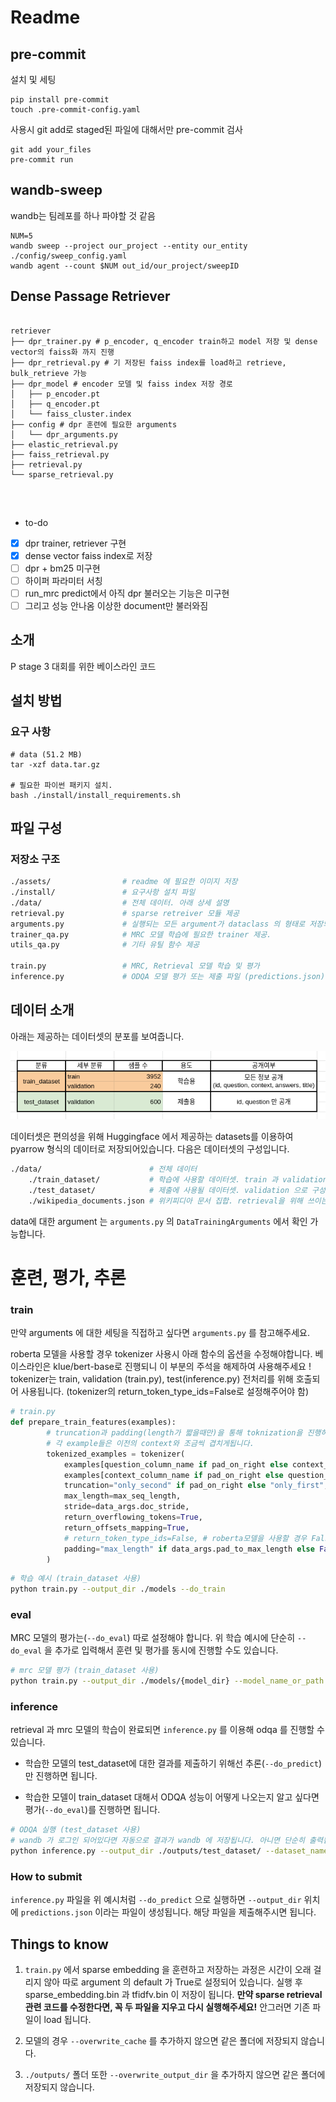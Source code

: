 # Readme

## pre-commit
설치 및 세팅
```
pip install pre-commit
touch .pre-commit-config.yaml
```

사용시
git add로 staged된 파일에 대해서만 pre-commit 검사
```
git add your_files
pre-commit run
```

## wandb-sweep
wandb는 팀레포를 하나 파야할 것 같음
```
NUM=5
wandb sweep --project our_project --entity our_entity ./config/sweep_config.yaml
wandb agent --count $NUM out_id/our_project/sweepID
```

## Dense Passage Retriever
<pre>
<code>
retriever
├── dpr_trainer.py # p_encoder, q_encoder train하고 model 저장 및 dense vector의 faiss화 까지 진행
├── dpr_retrieval.py # 기 저장된 faiss index를 load하고 retrieve, bulk_retrieve 가능
├── dpr_model # encoder 모델 및 faiss index 저장 경로
│   ├── p_encoder.pt
│   ├── q_encoder.pt
│   └── faiss_cluster.index
├── config # dpr 훈련에 필요한 arguments
│   └── dpr_arguments.py
├── elastic_retrieval.py
├── faiss_retrieval.py
├── retrieval.py
└── sparse_retrieval.py
</code>
</pre>
</br>

* to-do
- [x] dpr trainer, retriever 구현
- [x] dense vector faiss index로 저장
- [ ] dpr + bm25 미구현
- [ ] 하이퍼 파라미터 서칭
- [ ] run_mrc predict에서 아직 dpr 불러오는 기능은 미구현
- [ ] 그리고 성능 안나옴 이상한 document만 불러와짐

## 소개

P stage 3 대회를 위한 베이스라인 코드 

## 설치 방법

### 요구 사항

```
# data (51.2 MB)
tar -xzf data.tar.gz

# 필요한 파이썬 패키지 설치. 
bash ./install/install_requirements.sh
```

## 파일 구성


### 저장소 구조

```bash
./assets/                # readme 에 필요한 이미지 저장
./install/               # 요구사항 설치 파일 
./data/                  # 전체 데이터. 아래 상세 설명
retrieval.py             # sparse retreiver 모듈 제공 
arguments.py             # 실행되는 모든 argument가 dataclass 의 형태로 저장되어있음
trainer_qa.py            # MRC 모델 학습에 필요한 trainer 제공.
utils_qa.py              # 기타 유틸 함수 제공 

train.py                 # MRC, Retrieval 모델 학습 및 평가 
inference.py		     # ODQA 모델 평가 또는 제출 파일 (predictions.json) 생성
```

## 데이터 소개

아래는 제공하는 데이터셋의 분포를 보여줍니다.

![데이터 분포](./assets/dataset.png)

데이터셋은 편의성을 위해 Huggingface 에서 제공하는 datasets를 이용하여 pyarrow 형식의 데이터로 저장되어있습니다. 다음은 데이터셋의 구성입니다.

```bash
./data/                        # 전체 데이터
    ./train_dataset/           # 학습에 사용할 데이터셋. train 과 validation 으로 구성 
    ./test_dataset/            # 제출에 사용될 데이터셋. validation 으로 구성 
    ./wikipedia_documents.json # 위키피디아 문서 집합. retrieval을 위해 쓰이는 corpus.
```

data에 대한 argument 는 `arguments.py` 의 `DataTrainingArguments` 에서 확인 가능합니다. 

# 훈련, 평가, 추론

### train

만약 arguments 에 대한 세팅을 직접하고 싶다면 `arguments.py` 를 참고해주세요. 

roberta 모델을 사용할 경우 tokenizer 사용시 아래 함수의 옵션을 수정해야합니다.
베이스라인은 klue/bert-base로 진행되니 이 부분의 주석을 해제하여 사용해주세요 ! 
tokenizer는 train, validation (train.py), test(inference.py) 전처리를 위해 호출되어 사용됩니다.
(tokenizer의 return_token_type_ids=False로 설정해주어야 함)

```python
# train.py
def prepare_train_features(examples):
        # truncation과 padding(length가 짧을때만)을 통해 toknization을 진행하며, stride를 이용하여 overflow를 유지합니다.
        # 각 example들은 이전의 context와 조금씩 겹치게됩니다.
        tokenized_examples = tokenizer(
            examples[question_column_name if pad_on_right else context_column_name],
            examples[context_column_name if pad_on_right else question_column_name],
            truncation="only_second" if pad_on_right else "only_first",
            max_length=max_seq_length,
            stride=data_args.doc_stride,
            return_overflowing_tokens=True,
            return_offsets_mapping=True,
            # return_token_type_ids=False, # roberta모델을 사용할 경우 False, bert를 사용할 경우 True로 표기해야합니다.
            padding="max_length" if data_args.pad_to_max_length else False,
        )
```

```bash
# 학습 예시 (train_dataset 사용)
python train.py --output_dir ./models --do_train
```

### eval

MRC 모델의 평가는(`--do_eval`) 따로 설정해야 합니다.  위 학습 예시에 단순히 `--do_eval` 을 추가로 입력해서 훈련 및 평가를 동시에 진행할 수도 있습니다.

```bash
# mrc 모델 평가 (train_dataset 사용)
python train.py --output_dir ./models/{model_dir} --model_name_or_path ./models/{model_dir} --do_eval 
```

### inference

retrieval 과 mrc 모델의 학습이 완료되면 `inference.py` 를 이용해 odqa 를 진행할 수 있습니다.

* 학습한 모델의  test_dataset에 대한 결과를 제출하기 위해선 추론(`--do_predict`)만 진행하면 됩니다. 

* 학습한 모델이 train_dataset 대해서 ODQA 성능이 어떻게 나오는지 알고 싶다면 평가(`--do_eval`)를 진행하면 됩니다.

```bash
# ODQA 실행 (test_dataset 사용)
# wandb 가 로그인 되어있다면 자동으로 결과가 wandb 에 저장됩니다. 아니면 단순히 출력됩니다
python inference.py --output_dir ./outputs/test_dataset/ --dataset_name ../data/test_dataset/ --model_name_or_path ./models/train_dataset/ --do_predict
```

### How to submit

`inference.py` 파일을 위 예시처럼 `--do_predict` 으로 실행하면 `--output_dir` 위치에 `predictions.json` 이라는 파일이 생성됩니다. 해당 파일을 제출해주시면 됩니다.

## Things to know

1. `train.py` 에서 sparse embedding 을 훈련하고 저장하는 과정은 시간이 오래 걸리지 않아 따로 argument 의 default 가 True로 설정되어 있습니다. 실행 후 sparse_embedding.bin 과 tfidfv.bin 이 저장이 됩니다. **만약 sparse retrieval 관련 코드를 수정한다면, 꼭 두 파일을 지우고 다시 실행해주세요!** 안그러면 기존 파일이 load 됩니다.

2. 모델의 경우 `--overwrite_cache` 를 추가하지 않으면 같은 폴더에 저장되지 않습니다. 

3. `./outputs/` 폴더 또한 `--overwrite_output_dir` 을 추가하지 않으면 같은 폴더에 저장되지 않습니다.
